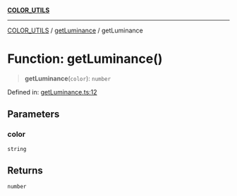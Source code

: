 [**COLOR_UTILS**](../../README.md)

***

[COLOR_UTILS](../../README.md) / [getLuminance](../README.md) / getLuminance

# Function: getLuminance()

> **getLuminance**(`color`): `number`

Defined in: [getLuminance.ts:12](https://github.com/dailker/everyutil/blob/9768d00ced16ec8f4705df34c2fe47f2b1b47121/src/color/getLuminance.ts#L12)

## Parameters

### color

`string`

## Returns

`number`
